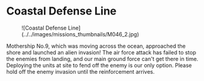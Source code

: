 # Coastal Defense Line

<figure markdown>
  ![Coastal Defense Line](../../images/missions_thumbnails/M046_2.jpg)
</figure>

Mothership No.9, which was moving across the ocean, approached the shore and launched an alien invasion!
The air force attack has failed to stop the enemies from landing, and our main ground force can't get there in time. Deploying the units at site to fend off the enemy is our only option. Please hold off the enemy invasion until the reinforcement arrives.
